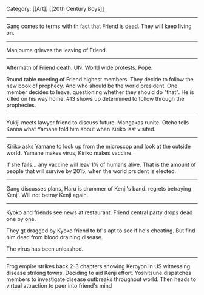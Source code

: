Category: [[Art]] [[20th Century Boys]]
___
Gang comes to terms with th fact that Friend is dead. They will keep living on. 

---

Manjoume grieves the leaving of Friend. 

---

Aftermath of Friend death.
UN. 
World wide protests.
Pope. 

Round table meeting of Friend highest members. They decide to follow the new book of prophecy. And who should be the world president.  One member decides to leave, questioning whether they should do "that". He is killed on his way home. #13 shows up determined to follow through the prophecies. 

---
Yukiji meets lawyer friend to discuss future. Mangakas runite. Otcho tells Kanna what Yamane told him about when Kiriko last visited. 

---
Kiriko asks Yamane to look up from the microscop and look at the outside world. Yamane makes virus, Kiriko makes vaccine. 

If she fails... any vaccine will leav 1% of humans alive. That is the amount of people that will survive by 2015, when the world prsident is elected. 

---
Gang discusses plans, Haru is drummer of Kenji's band. regrets betraying Kenji. Will not betray Kenji again. 

---
Kyoko and friends see news at restaurant. Friend central party drops dead one by one. 

They gt dragged by Kyoko friend to bf's apt to see if he's cheating. But find him dead from blood draining disease. 

The virus has been unleashed. 

---
Frog empire strikes back 2-3 chapters showing Keroyon in US witnessing disease striking towns. Deciding to aid Kenji effort. Yoshitsune dispatches members to investigate disease outbreaks throughout world. Then heads to virtual attraction to peer into friend's mind